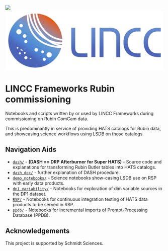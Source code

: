 <img src="https://cdn2.webdamdb.com/1280_2yYofV7cPVE1.png?1607019137" height="200"> [![LINCC Frameworks](https://github.com/astronomy-commons/lsdb/blob/main/docs/lincc-logo.png)](https://lsstdiscoveryalliance.org/programs/lincc-frameworks/)

# LINCC Frameworks Rubin commissioning

Notebooks and scripts written by or used by LINCC Frameworks during
commissioning on Rubin ComCam data.

This is predominantly in service of providing HATS catalogs for Rubin data,
and showcasing science workflows using LSDB on those catalogs.

## Navigation Aids

- [`dash/`](./dash/) - **(DASH == DRP Afterburner for Super HATS)** - Source code and explanations for transforming Rubin Butler tables into HATS catalogs.
- [`dash_doc/`](./dash_doc/) - further explanation of DASH procedure.
- [`demo_notebooks/`](./demo_notebooks/) - Science notebooks show-casing LSDB use on RSP with early data products.
- [`dp1_variability/`](./dp1_variability/) - Notebooks for exploration of dim variable sources in the DP1 dataset.
- [`RSP/`](./RSP/) - Notebooks for continuous integration testing of HATS data products to be served in RSP.
- [`ppdb/`](./ppdb/) - Notebooks for incremental imports of Prompt-Processing Database (PPDB).

## Acknowledgements

This project is supported by Schmidt Sciences.
